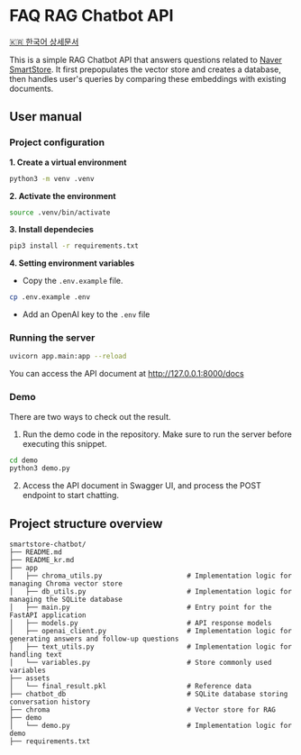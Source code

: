 # FAQ RAG Chatbot API
[🇰🇷 한국어 상세문서](./README_kr.md)

This is a simple RAG Chatbot API that answers questions related to [Naver SmartStore](https://help.sell.smartstore.naver.com/index.help). It first prepopulates the vector store and creates a database, then handles user's queries by comparing these embeddings with existing documents. 

## User manual
### Project configuration
**1. Create a virtual environment**
```bash
python3 -m venv .venv
```

**2. Activate the environment**
```bash
source .venv/bin/activate
```

**3. Install dependecies**
```bash
pip3 install -r requirements.txt
```

**4. Setting environment variables**
- Copy the `.env.example` file.

```bash
cp .env.example .env
```

- Add an OpenAI key to the `.env` file

### Running the server
```bash
uvicorn app.main:app --reload
```
You can access the API document at http://127.0.0.1:8000/docs

### Demo
There are two ways to check out the result.
1. Run the demo code in the repository. Make sure to run the server before executing this snippet.
```bash
cd demo
python3 demo.py
```
2. Access the API document in Swagger UI, and process the POST endpoint to start chatting.

## Project structure overview
```plaintext
smartstore-chatbot/
├── README.md
├── README_kr.md
├── app
│   ├── chroma_utils.py                     # Implementation logic for managing Chroma vector store
│   ├── db_utils.py                         # Implementation logic for managing the SQLite database
│   ├── main.py                             # Entry point for the FastAPI application
│   ├── models.py                           # API response models
│   ├── openai_client.py                    # Implementation logic for generating answers and follow-up questions
│   ├── text_utils.py                       # Implementation logic for handling text
│   └── variables.py                        # Store commonly used variables
├── assets
│   └── final_result.pkl                    # Reference data               
├── chatbot_db                              # SQLite database storing conversation history
├── chroma                                  # Vector store for RAG
├── demo
│   └── demo.py                             # Implementation logic for demo
├── requirements.txt
```
